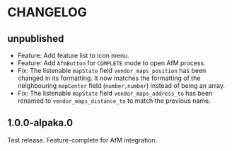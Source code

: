 # CHANGELOG

## unpublished

- Feature: Add feature list to icon menu.
- Feature: Add `AfmButton` for `COMPLETE` mode to open AfM process.
- Fix: The listenable `mapState` field `vendor_maps_position` has been changed in its formatting. It now matches the formatting of the neighbouring `mapCenter` field (`number,number`) instead of being an array.
- Fix: The listenable `mapState` field `vendor_maps_address_to` has been renamed to `vendor_maps_distance_to` to match the previous name.

## 1.0.0-alpaka.0

Test release. Feature-complete for AfM integration.
